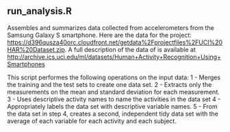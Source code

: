 ## run_analysis.R ######################################
Assembles and summarizes data collected from accelerometers from the Samsung Galaxy S smartphone. 
Here are the data for the project:
   https://d396qusza40orc.cloudfront.net/getdata%2Fprojectfiles%2FUCI%20HAR%20Dataset.zip. 
A full description of the data of is available at
   http://archive.ics.uci.edu/ml/datasets/Human+Activity+Recognition+Using+Smartphones

This script performes the following operations on the input data:
1 - Merges the training and the test sets to create one data set.
2 - Extracts only the measurements on the mean and standard deviation for each measurement. 
3 - Uses descriptive activity names to name the activities in the data set
4 - Appropriately labels the data set with descriptive variable names. 
5 - From the data set in step 4, creates a second, independent tidy data set 
    with the average of each variable for each activity and each subject.
